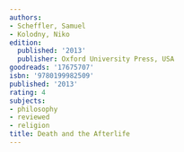 ```yaml
---
authors:
- Scheffler, Samuel
- Kolodny, Niko
edition:
  published: '2013'
  publisher: Oxford University Press, USA
goodreads: '17675707'
isbn: '9780199982509'
published: '2013'
rating: 4
subjects:
- philosophy
- reviewed
- religion
title: Death and the Afterlife
---
```


